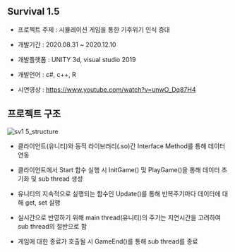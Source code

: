 ## Survival 1.5

- 프로젝트 주제 : 시뮬레이션 게임을 통한 기후위기 인식 증대

- 개발기간 : 2020.08.31 ~ 2020.12.10

- 개발플랫폼 : UNITY 3d, visual studio 2019

- 개발언어 : c#, c++, R	

- 시연영상 : https://www.youtube.com/watch?v=unwO_Dq87H4

## 프로젝트 구조

![sv1 5_structure](https://user-images.githubusercontent.com/14107670/139583419-c3952111-e568-462a-8957-4be45944d227.jpg)

- 클라이언트(유니티)와 동적   라이브러리(.so)간 Interface Method를 통해 데이터 연동

- 클라이언트에서 Start 함수 실행 시 InitGame() 및 PlayGame()을 통해 데이터 초기화 및 sub thread 생성

- 유니티의 지속적으로 실행되는 함수인 Update()를 통해 반복주기마다 데이터에 대해 get, set 실행

- 실시간으로 반영하기 위해 main thread(유니티)의 주기는 지연시간을 고려하여 sub thread의 절반으로 함

- 게임에 대한 종료가 호출될 시 GameEnd()를 통해 sub thread를 종료


